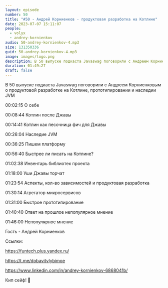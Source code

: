 ```yaml
---
layout: episode
number: 50
title: "#50 - Андрей Корниенков - продуктовая разработка на Котлине"
date: 2023-07-07 15:11:07
people:
  - volyx
  - andrey-kornienkov
audio: 50-andrey-kornienkov-4.mp3
size: 131350336   
guid: 50-andrey-kornienkov-4.mp3
image: images/logo.png
description: В 50 выпуске подкаста Javaswag поговорили с Андреем Корниенковым о продуктовой разработке на Котлине, прототипировании и наследии JVM"
duration: 01:49:27
draft: false
---
```


В 50 выпуске подкаста Javaswag поговорили с Андреем Корниенковым о продуктовой разработке на Котлине, прототипировании и наследии JVM

00:02:15 О себе

00:08:44 Котлин после Джавы

00:14:41 Котлин как песочница фич для Джавы

00:26:04 Наследие JVM

00:36:25 Пишем платформу 

00:56:40 Быстрее ли писать на Котлине? 

01:02:38 Инвентарь библиотек проекта

01:18:00 Уши Джавы торчат

01:23:54 Аспекты, кол-во зависимостей и продуктовая разработка 

01:30:14 Агрегатор микросервисов 

01:31:00 Быстрое прототипирование

01:40:40 Ответ на прошлое непопулярное мнение

01:46:00 Непопулярное мнение 

Гость - Андрей Корниенков

Ссылки:

https://funtech.plus.yandex.ru/

https://t.me/dobavitvlybimoe

https://www.linkedin.com/in/andrey-kornienkov-6868041b/

Кип сейф! 🖖







